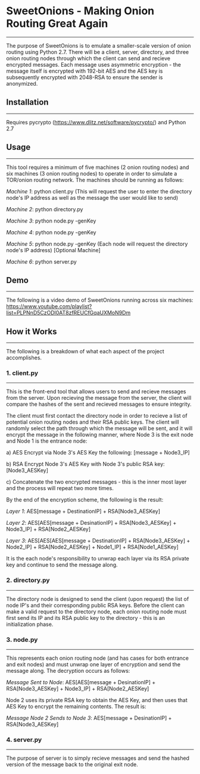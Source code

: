 # SweetOnions - Making Onion Routing Great Again
------
The purpose of SweetOnions is to emulate a smaller-scale version of onion routing using Python 2.7. There will be a client, server, directory, and three onion routing nodes through which the client can send and recieve encrypted messages. Each message uses asymmetric encryption - the message itself is encrypted with 192-bit AES and the AES key is subsequently encrypted with 2048-RSA to ensure the sender is anonymized. 

## Installation
------
Requires pycrypto (https://www.dlitz.net/software/pycrypto/) and Python 2.7

## Usage
------
This tool requires a minimum of five machines (2 onion routing nodes) and six machines (3 onion routing nodes) to operate in order to simulate a TOR/onion routing network. The machines should be running as follows:

_Machine 1_: python client.py (This will request the user to enter the directory node's IP address as well as the message the user would like to send)

_Machine 2_: python directory.py

_Machine 3_: python node.py -genKey

_Machine 4_: python node.py -genKey

_Machine 5_: python node.py -genKey (Each node will request the directory node's IP address) [Optional Machine]

_Machine 6_: python server.py

## Demo
------
The following is a video demo of SweetOnions running across six machines: https://www.youtube.com/playlist?list=PLPNnD5CzODl0AT8zfREUCfGqaUXMoN9Dm

## How it Works
------
The following is a breakdown of what each aspect of the project accomplishes. 

### 1. client.py
------
This is the front-end tool that allows users to send and recieve messages from the server. Upon recieving the message from the server, the client will compare the hashes of the sent and recieved messages to ensure integrity. 

The client must first contact the directory node in order to recieve a list of potential onion routing nodes and their RSA public keys. The client will randomly select the path through which the message will be sent, and it will encrypt the message in the following manner, where Node 3 is the exit node and Node 1 is the entrance node:

a) AES Encrypt via Node 3's AES Key the following: [message + Node3_IP]

b) RSA Encrypt Node 3's AES Key with Node 3's public RSA key: [Node3_AESKey]

c) Concatenate the two encrypted messages - this is the inner most layer and the process will repeat two more times.

By the end of the encryption scheme, the following is the result:

_Layer 1_: AES[message + DestinationIP] + RSA[Node3_AESKey]

_Layer 2_: AES[AES[message + DesinationIP] + RSA[Node3_AESKey] + Node3_IP] + RSA[Node2_AESKey]

_Layer 3_: AES[AES[AES[message + DestinationIP] + RSA[Node3_AESKey] + Node2_IP] + RSA[Node2_AESKey] + Node1_IP] + RSA[Node1_AESKey]

It is the each node's responsibility to unwrap each layer via its RSA private key and continue to send the message along.

### 2. directory.py
------
The directory node is designed to send the client (upon request) the list of node IP's and their corresponding public RSA keys. Before the client can make a valid request to the directory node, each onion routing node must first send its IP and its RSA public key to the directory - this is an initialization phase.

### 3. node.py
------
This represents each onion routing node (and has cases for both entrance and exit nodes) and must unwrap one layer of encryption and send the message along. The decryption occurs as follows:

_Message Sent to Node_: AES[AES[message + DesinationIP] + RSA[Node3_AESKey] + Node3_IP] + RSA[Node2_AESKey]

Node 2 uses its private RSA key to obtain the AES Key, and then uses that AES Key to encrypt the remaining contents. The result is:

_Message Node 2 Sends to Node 3_: AES[message + DesinationIP] + RSA[Node3_AESKey]

### 4. server.py
------
The purpose of server is to simply recieve messages and send the hashed version of the message back to the original exit node. 
